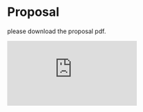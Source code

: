 # Proposal

please download the proposal pdf.

![Proposal Files](https://github.com/jinyaolin/devart-template/blob/master/project_posts/introduction.pdf?raw=true "Proposal")


